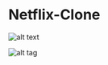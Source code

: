 # Netflix-Clone

![alt text](https://github.com/Vignesh19y9/Netflix-Clone/edit/main/IMG_0012.PNG?raw=true)

![alt tag](https://github.com/Vignesh19y9/Netflix-Clone/edit/main/IMG_0012.PNG)
